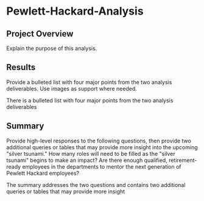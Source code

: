 # Pewlett-Hackard-Analysis


## Project Overview
Explain the purpose of this analysis.





## Results
Provide a bulleted list with four major points from the two analysis deliverables. Use images as support where needed.

There is a bulleted list with four major points from the two analysis deliverables


## Summary
Provide high-level responses to the following questions, then provide two additional queries or tables that may provide more insight into the upcoming "silver tsunami."
How many roles will need to be filled as the "silver tsunami" begins to make an impact?
Are there enough qualified, retirement-ready employees in the departments to mentor the next generation of Pewlett Hackard employees?

The summary addresses the two questions and contains two additional queries or tables that may provide more insight
